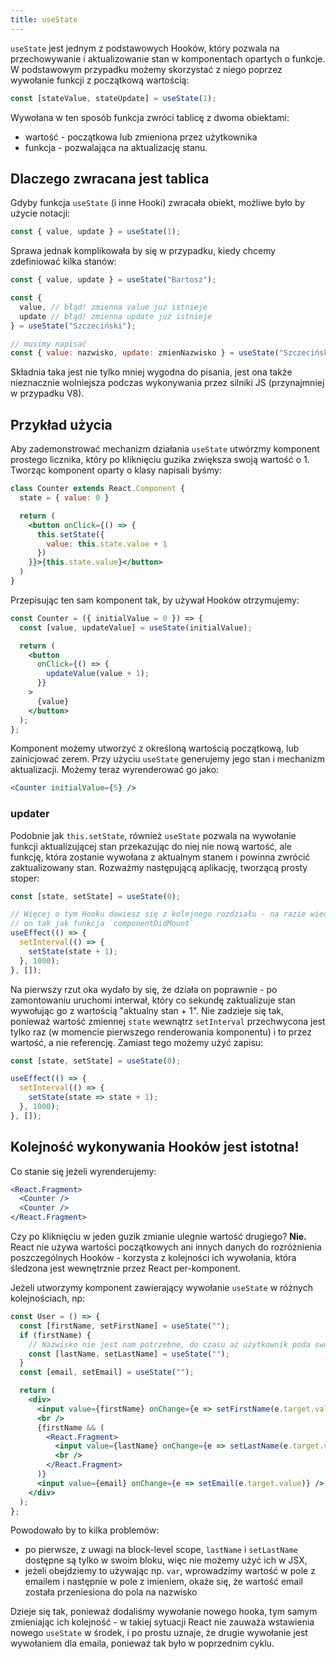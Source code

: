 ```yaml
---
title: useState
---
```


`useState` jest jednym z podstawowych Hooków, który pozwala na przechowywanie i aktualizowanie stan w komponentach opartych o funkcje. W podstawowym przypadku możemy skorzystać z niego poprzez wywołanie funkcji z początkową wartością:

```js
const [stateValue, stateUpdate] = useState(1);
```

Wywołana w ten sposób funkcja zwróci tablicę z dwoma obiektami:

- wartość - początkowa lub zmieniona przez użytkownika
- funkcja - pozwalająca na aktualizację stanu.

## Dlaczego zwracana jest tablica

Gdyby funkcja `useState` (i inne Hooki) zwracała obiekt, możliwe było by użycie notacji:

```js
const { value, update } = useState(1);
```

Sprawa jednak komplikowała by się w przypadku, kiedy chcemy zdefiniować kilka stanów:

```js
const { value, update } = useState("Bartosz");

const {
  value, // błąd! zmienna value już istnieje
  update // błąd! zmienna update już istnieje
} = useState("Szczeciński");

// musimy napisać
const { value: nazwisko, update: zmienNazwisko } = useState("Szczeciński");
```

Składnia taka jest nie tylko mniej wygodna do pisania, jest ona także nieznacznie wolniejsza podczas wykonywania przez silniki JS (przynajmniej w przypadku V8).

## Przykład użycia

Aby zademonstrować mechanizm działania `useState` utwórzmy komponent prostego licznika, który po kliknięciu guzika zwiększa swoją wartość o 1. Tworząc komponent oparty o klasy napisali byśmy:

```jsx
class Counter extends React.Component {
  state = { value: 0 }

  return (
    <button onClick={() => {
      this.setState({
        value: this.state.value + 1
      })
    }}>{this.state.value}</button>
  )
}
```

Przepisując ten sam komponent tak, by używał Hooków otrzymujemy:

```jsx
const Counter = ({ initialValue = 0 }) => {
  const [value, updateValue] = useState(initialValue);

  return (
    <button
      onClick={() => {
        updateValue(value + 1);
      }}
    >
      {value}
    </button>
  );
};
```

Komponent możemy utworzyć z określoną wartością początkową, lub zainicjować zerem. Przy użyciu `useState` generujemy jego stan i mechanizm aktualizacji. Możemy teraz wyrenderować go jako:

```jsx
<Counter initialValue={5} />
```

### updater

Podobnie jak `this.setState`, również `useState` pozwala na wywołanie funkcji aktualizującej stan przekazując do niej nie nową wartość, ale funkcję, która zostanie wywołana z aktualnym stanem i powinna zwrócić zaktualizowany stan. Rozważmy następującą aplikację, tworzącą prosty stoper:

```jsx
const [state, setState] = useState(0);

// Więcej o tym Hooku dowiesz się z kolejnego rozdziału - na razie wiedz, że działa
// on tak jak funkcja `componentDidMount`
useEffect(() => {
  setInterval(() => {
    setState(state + 1);
  }, 1000);
}, []);
```

Na pierwszy rzut oka wydało by się, że działa on poprawnie - po zamontowaniu uruchomi interwał, który co sekundę zaktualizuje stan wywołując go z wartością "aktualny stan + 1". Nie zadzieje się tak, ponieważ wartość zmiennej `state` wewnątrz `setInterval` przechwycona jest tylko raz (w momencie pierwszego renderowania komponentu) i to przez wartość, a nie referencję. Zamiast tego możemy użyć zapisu:

```jsx
const [state, setState] = useState(0);

useEffect(() => {
  setInterval(() => {
    setState(state => state + 1);
  }, 1000);
}, []);
```

## Kolejność wykonywania Hooków jest istotna!

Co stanie się jeżeli wyrenderujemy:

```jsx
<React.Fragment>
  <Counter />
  <Counter />
</React.Fragment>
```

Czy po kliknięciu w jeden guzik zmianie ulegnie wartość drugiego? **Nie.** React nie używa wartości początkowych ani innych danych do rozróżnienia poszczególnych Hooków - korzysta z kolejności ich wywołania, która śledzona jest wewnętrznie przez React per-komponent.

Jeżeli utworzymy komponent zawierający wywołanie `useState` w różnych kolejnościach, np:

```jsx
const User = () => {
  const [firstName, setFirstName] = useState("");
  if (firstName) {
    // Nazwisko nie jest nam potrzebne, do czasu aż użytkownik poda swoje imie
    const [lastName, setLastName] = useState("");
  }
  const [email, setEmail] = useState("");

  return (
    <div>
      <input value={firstName} onChange={e => setFirstName(e.target.value)} />
      <br />
      {firstName && (
        <React.Fragment>
          <input value={lastName} onChange={e => setLastName(e.target.value)} />
          <br />
        </React.Fragment>
      )}
      <input value={email} onChange={e => setEmail(e.target.value)} />
    </div>
  );
};
```

Powodowało by to kilka problemów:

- po pierwsze, z uwagi na block-level scope, `lastName` i `setLastName` dostępne są tylko w swoim bloku, więc nie możemy użyć ich w JSX,
- jeżeli obejdziemy to używając np. `var`, wprowadzimy wartość w pole z emailem i następnie w pole z imieniem, okaże się, że wartość email została przeniesiona do pola na nazwisko

Dzieje się tak, ponieważ dodaliśmy wywołanie nowego hooka, tym samym zmieniając ich kolejność - w takiej sytuacji React nie zauważa wstawienia nowego `useState` w środek, i po prostu uznaje, że drugie wywołanie jest wywołaniem dla emaila, ponieważ tak było w poprzednim cyklu.
